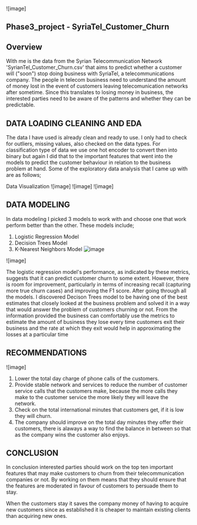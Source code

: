 
![image]



## Phase3_project - SyriaTel_Customer_Churn

## Overview
With me is the data from the Syrian Telecommunication Network 'SyrianTel_Customer_Churn.csv' that aims to predict whether a customer will ("soon") stop doing business with SyriaTel, a telecommunications company. The people in telecom business need to understand the amount of money lost in the event of customers leaving telecomunication networks after sometime. Since this translates to losing money in business, the interested parties need to be aware of the patterns and whether they can be predictable. 

## DATA LOADING CLEANING AND EDA

The data I have used is already clean and ready to use. I only had to check for outliers, missing values, also checked on the data types.
For classification type of data we use one hot encoder to convert then into binary but again I did that to the important features that went into the models to predict the customer behaviour in relation to the business problem at hand.
Some of the exploratory data analysis that I came up with are as follows;

Data Visualization
![image]
![image]
![image]

## DATA MODELING

In data modeling I picked 3 models to work with and choose one that work perform better than the other. These models include;

1) Logistic Regression Model
2) Decision Trees Model
3) K-Nearest Neighbors Model
![image](https://github.com/ezraflavine/Phase3_project/assets/133887366/4468bf96-addb-426c-99b1-f4f5d379165a)

![image]

The logistic regression model's performance, as indicated by these metrics, suggests that it can predict customer churn to some extent. However, there is room for improvement, particularly in terms of increasing recall (capturing more true churn cases) and improving the F1 score. 
After going through all the models. I discovered Decison Trees model to be having one of the best estimates that closely looked at the business problem and solved it in a way that would answer the problem of customers churning or not.
From the information provided the business can comfortably use the metrics to estimate the amount of business they lose every time customers exit their business and the rate at which they exit would help in approximating the losses at a particular time

## RECOMMENDATIONS

![image]

1. Lower the total day charge of phone calls of the customers.
2. Provide stable network and services to reduce the number of customer service calls that the customers make, because the more calls they make to the customer service the more likely they will leave the network.
3. Check on the total international minutes that customers get, if it is low they will churn.
4. The company should improve on the total day minutes they offer their customers, there is alaways a way to find the balance in between so that as the company wins the customer also enjoys.

## CONCLUSION

In conclusion interested parties should work on the top ten important features that may make customers to churn from their telecommunication companies or not. By working on them means that they should ensure that the features are moderated in favour of customers to persuade them to stay.

When the customers stay it saves the company money of having to acquire new customers since as established it is cheaper to maintain existing clients than acquiring new ones.
